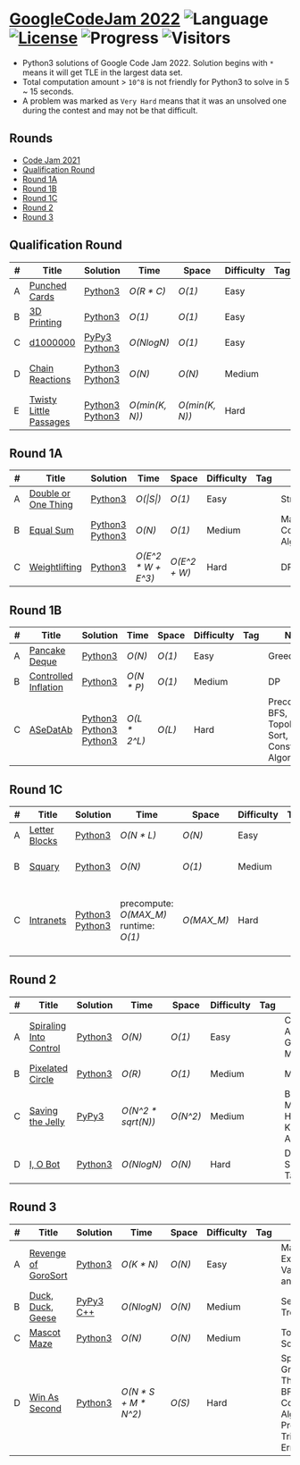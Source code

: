 # [GoogleCodeJam 2022](https://codingcompetitions.withgoogle.com/codejam/archive/2022) ![Language](https://img.shields.io/badge/language-Python3-orange.svg) [![License](https://img.shields.io/badge/license-MIT-blue.svg)](./LICENSE) ![Progress](https://img.shields.io/badge/progress-22%20%2F%2022-ff69b4.svg) ![Visitors](https://visitor-badge.laobi.icu/badge?page_id=kamyu104.googlecodejam.2022)

* Python3 solutions of Google Code Jam 2022. Solution begins with `*` means it will get TLE in the largest data set.
* Total computation amount > `10^8` is not friendly for Python3 to solve in 5 ~ 15 seconds.
* A problem was marked as `Very Hard` means that it was an unsolved one during the contest and may not be that difficult.

## Rounds

* [Code Jam 2021](https://github.com/kamyu104/GoogleCodeJam-2021)
* [Qualification Round](https://github.com/kamyu104/GoogleCodeJam-2022#qualification-round)
* [Round 1A](https://github.com/kamyu104/GoogleCodeJam-2022#round-1a)
* [Round 1B](https://github.com/kamyu104/GoogleCodeJam-2022#round-1b)
* [Round 1C](https://github.com/kamyu104/GoogleCodeJam-2022#round-1c)
* [Round 2](https://github.com/kamyu104/GoogleCodeJam-2022#round-2)
* [Round 3](https://github.com/kamyu104/GoogleCodeJam-2022#round-3)

## Qualification Round
| # | Title | Solution | Time | Space | Difficulty | Tag | Note |
|---| ----- | -------- | ---- | ----- | ---------- | --- | ---- |
|A| [Punched Cards](https://codingcompetitions.withgoogle.com/codejam/round/0000000000876ff1/0000000000a4621b)| [Python3](./Qualification%20Round/punched_cards.py3)| _O(R * C)_ | _O(1)_ | Easy | | Array |
|B| [3D Printing](https://codingcompetitions.withgoogle.com/codejam/round/0000000000876ff1/0000000000a4672b)| [Python3](./Qualification%20Round/three_d_printing.py3)| _O(1)_ | _O(1)_ | Easy | | Math |
|C| [d1000000](https://codingcompetitions.withgoogle.com/codejam/round/0000000000876ff1/0000000000a46471)| [PyPy3](./Qualification%20Round/d1000000.py3) [Python3](./Qualification%20Round/d1000000-2.py3)| _O(NlogN)_ | _O(1)_ | Easy | | Sort |
|D| [Chain Reactions](https://codingcompetitions.withgoogle.com/codejam/round/0000000000876ff1/0000000000a45ef7)| [Python3](./Qualification%20Round/chain_reactions.py3) [Python3](./Qualification%20Round/chain_reactions2.py3) |  _O(N)_ | _O(N)_ | Medium | | Topological Sort, Greedy |
|E| [Twisty Little Passages](https://codingcompetitions.withgoogle.com/codejam/round/0000000000876ff1/0000000000a45fc0)| [Python3](./Qualification%20Round/twisty_little_passages.py3) [Python3](./Qualification%20Round/twisty_little_passages2.py3) |  _O(min(K, N))_ | _O(min(K, N))_ | Hard | | Probability, Importance Sampling |

## Round 1A
| # | Title | Solution | Time | Space | Difficulty | Tag | Note |
|---| ----- | -------- | ---- | ----- | ---------- | --- | ---- |
|A| [Double or One Thing](https://codingcompetitions.withgoogle.com/codejam/round/0000000000877ba5/0000000000aa8e9c)| [Python3](./Round%201A/double_or_one_thing.py3)| _O(\|S\|)_ | _O(1)_ | Easy | | String |
|B| [Equal Sum](https://codingcompetitions.withgoogle.com/codejam/round/0000000000877ba5/0000000000aa8fc1)| [Python3](./Round%201A/equal_sum.py3) [Python3](./Round%201A/equal_sum2.py3) | _O(N)_ | _O(1)_ | Medium | | Math, Constructive Algorithms |
|C| [Weightlifting](https://codingcompetitions.withgoogle.com/codejam/round/0000000000877ba5/0000000000aa9280)| [Python3](./Round%201A/weightlifting.py3)| _O(E^2 * W + E^3)_ | _O(E^2 + W)_ | Hard | | DP |

## Round 1B
| # | Title | Solution | Time | Space | Difficulty | Tag | Note |
|---| ----- | -------- | ---- | ----- | ---------- | --- | ---- |
|A| [Pancake Deque](https://codingcompetitions.withgoogle.com/codejam/round/000000000087711b/0000000000acd59d)| [Python3](./Round%201B/pancake_deque.py3)| _O(N)_ | _O(1)_ | Easy | | Greedy |
|B| [Controlled Inflation](https://codingcompetitions.withgoogle.com/codejam/round/000000000087711b/0000000000accfdb)| [Python3](./Round%201B/controlled_inflation.py3) | _O(N * P)_ | _O(1)_ | Medium | | DP |
|C| [ASeDatAb](https://codingcompetitions.withgoogle.com/codejam/round/000000000087711b/0000000000acd29b)| [Python3](./Round%201B/asedatab.py3) [Python3](./Round%201B/asedatab2.py3) [Python3](./Round%201B/asedatab3.py3) | _O(L * 2^L)_ | _O(L)_ | Hard | | Precompute, BFS, Topological Sort, Constructive Algorithms 

## Round 1C
| # | Title | Solution | Time | Space | Difficulty | Tag | Note |
|---| ----- | -------- | ---- | ----- | ---------- | --- | ---- |
|A| [Letter Blocks](https://codingcompetitions.withgoogle.com/codejam/round/0000000000877b42/0000000000afe6a1)| [Python3](./Round%201C/letter_blocks.py3)| _O(N * L)_ | _O(N)_ | Easy | | String |
|B| [Squary](https://codingcompetitions.withgoogle.com/codejam/round/0000000000877b42/0000000000afdf76)| [Python3](./Round%201C/squary.py3) | _O(N)_ | _O(1)_ | Medium | | Math, Constructive Algorithms |
|C| [Intranets](https://codingcompetitions.withgoogle.com/codejam/round/0000000000877b42/0000000000afeb38)| [Python3](./Round%201C/intranets.py3) [Python3](./Round%201C/intranets2.py3) | precompute: _O(MAX_M)_<br>runtime: _O(1)_ | _O(MAX_M)_ | Hard | |  Inclusion‐Exclusion Principle, Combinatorics, Catalan Number |

## Round 2
| # | Title | Solution | Time | Space | Difficulty | Tag | Note |
|---| ----- | -------- | ---- | ----- | ---------- | --- | ---- |
|A| [Spiraling Into Control](https://codingcompetitions.withgoogle.com/codejam/round/00000000008778ec/0000000000b15a74)| [Python3](./Round%202/spiraling_into_control.py3)| _O(N)_ | _O(1)_ | Easy | | Constructive Algorithms, Greedy, Math |
|B| [Pixelated Circle](https://codingcompetitions.withgoogle.com/codejam/round/00000000008778ec/0000000000b158f7)| [Python3](./Round%202/pixelated_circle.py3) | _O(R)_ | _O(1)_ | Medium | | Math |
|C| [Saving the Jelly](https://codingcompetitions.withgoogle.com/codejam/round/00000000008778ec/0000000000b158f8)| [PyPy3](./Round%202/saving_the_jelly.py3)| _O(N^2 * sqrt(N))_ | _O(N^2)_ | Medium | | Bipartite Matching, Hopcroft-Karp Algorithm |
|D| [I, O Bot](https://codingcompetitions.withgoogle.com/codejam/round/00000000008778ec/0000000000b15167)| [Python3](./Round%202/io_bot.py3)| _O(NlogN)_ | _O(N)_ | Hard | | DP, Prefix Sum, Hash Table |

## Round 3
| # | Title | Solution | Time | Space | Difficulty | Tag | Note |
|---| ----- | -------- | ---- | ----- | ---------- | --- | ---- |
|A| [Revenge of GoroSort](https://codingcompetitions.withgoogle.com/codejam/round/00000000008779b4/0000000000b45189)| [Python3](./Round%203/revenge_of_gorosort.py3)| _O(K * N)_ | _O(N)_ | Easy | | Math, Expected Value, Trial and Error |
|B| [Duck, Duck, Geese](https://codingcompetitions.withgoogle.com/codejam/round/00000000008779b4/0000000000b45244)| [PyPy3](./Round%203/duck_duck_geese.py3) [C++](./Round%203/duck_duck_geese.cpp) | _O(NlogN)_ | _O(N)_ | Medium | | Segment Tree |
|C| [Mascot Maze](https://codingcompetitions.withgoogle.com/codejam/round/00000000008779b4/0000000000b44a4f)| [Python3](./Round%203/mascot_maze.py3)| _O(N)_ | _O(N)_ | Medium | | Topological Sort, Greedy |
|D| [Win As Second](https://codingcompetitions.withgoogle.com/codejam/round/00000000008779b4/0000000000b4518a)| [Python3](./Round%203/win_as_second.py3)| _O(N * S + M * N^2)_ | _O(S)_ | Hard | | Sprague-Grundy Theorem, BFS, Constructive Algorithms, Precompute, Trial and Error |
